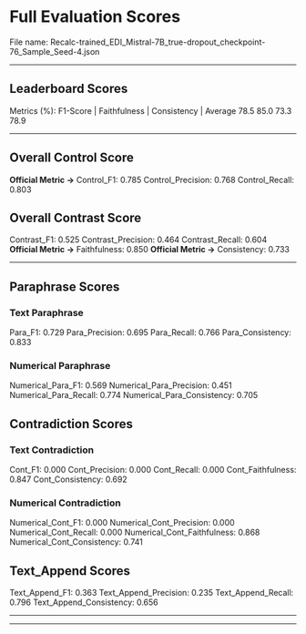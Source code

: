 # Full Evaluation Scores

File name: Recalc-trained_EDI_Mistral-7B_true-dropout_checkpoint-76_Sample_Seed-4.json


---

## Leaderboard Scores

Metrics (%): F1-Score | Faithfulness | Consistency | Average
                78.5        85.0          73.3        78.9

---

## Overall Control Score

**Official Metric ->** Control_F1: 0.785
Control_Precision: 0.768
Control_Recall: 0.803

## Overall Contrast Score

Contrast_F1: 0.525
Contrast_Precision: 0.464
Contrast_Recall: 0.604
**Official Metric ->** Faithfulness: 0.850
**Official Metric ->** Consistency: 0.733

---


## Paraphrase Scores


### Text Paraphrase

Para_F1: 0.729
Para_Precision: 0.695
Para_Recall: 0.766
Para_Consistency: 0.833


### Numerical Paraphrase

Numerical_Para_F1: 0.569
Numerical_Para_Precision: 0.451
Numerical_Para_Recall: 0.774
Numerical_Para_Consistency: 0.705


## Contradiction Scores


### Text Contradiction

Cont_F1: 0.000
Cont_Precision: 0.000
Cont_Recall: 0.000
Cont_Faithfulness: 0.847
Cont_Consistency: 0.692


### Numerical Contradiction

Numerical_Cont_F1: 0.000
Numerical_Cont_Precision: 0.000
Numerical_Cont_Recall: 0.000
Numerical_Cont_Faithfulness: 0.868
Numerical_Cont_Consistency: 0.741


## Text_Append Scores

Text_Append_F1: 0.363
Text_Append_Precision: 0.235
Text_Append_Recall: 0.796
Text_Append_Consistency: 0.656

---


---

